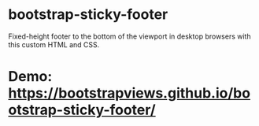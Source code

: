 # bootstrap-sticky-footer
 Fixed-height footer to the bottom of the viewport in desktop browsers with this custom HTML and CSS.
 
 # Demo: https://bootstrapviews.github.io/bootstrap-sticky-footer/
